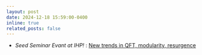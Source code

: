 ```yaml
---
layout: post
date: 2024-12-18 15:59:00-0400
inline: true
related_posts: false
---
```



- <i>Seed Seminar Evant at IHP! </i>: <a href="https://seedseminar.apps.math.cnrs.fr/" target="_blank">New trends in QFT, modularity, resurgence</a><br/>
